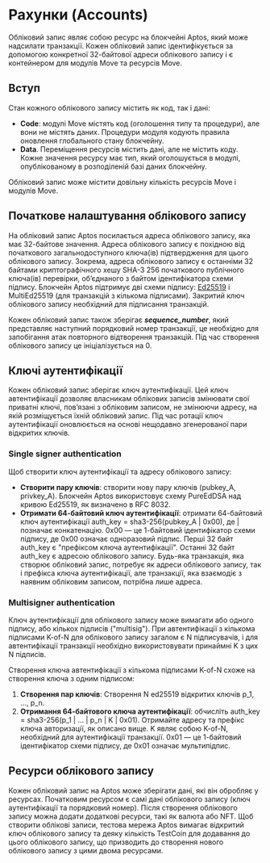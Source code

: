 # Рахунки (Accounts)

Обліковий запис являє собою ресурс на блокчейні Aptos, який може надсилати транзакції. Кожен обліковий запис ідентифікується за допомогою конкретної 32-байтової адреси облікового запису і є контейнером для модулів Move та ресурсів Move.

## Вступ

Стан кожного облікового запису містить як код, так і дані:
+ **Code**: модулі Move містять код (оголошення типу та процедури), але вони не містять даних. Процедури модуля кодують правила оновлення глобального стану блокчейну.
+ **Data**. Переміщення ресурсів містить дані, але не містить коду. Кожне значення ресурсу має тип, який оголошується в модулі, опублікованому в розподіленій базі даних блокчейну.

Обліковий запис може містити довільну кількість ресурсів Move і модулів Move.

## Початкове налаштування облікового запису

На обліковий запис Aptos посилається адреса облікового запису, яка має 32-байтове значення. 
Адреса облікового запису є похідною від початкового загальнодоступного ключа(ів) підтвердження для цього облікового запису. 
Зокрема, адреса облікового запису є останніми 32 байтами криптографічного хешу SHA-3 256 початкового публічного ключа(ів) перевірки, 
об’єднаного з байтом ідентифікатора схеми підпису. 
Блокчейн Aptos підтримує дві схеми підпису: [Ed25519](https://aptos.dev/reference/glossary#ed25519) і MultiEd25519 (для транзакцій з кількома підписами). 
Закритий ключ облікового запису необхідний для підписання транзакцій.

Кожен обліковий запис також зберігає ***sequence_number***, який представляє наступний порядковий номер транзакції, це необхідно для запобігання атак повторного відтворення транзакцій. 
Під час створення облікового запису це ініціалізується на 0.

## Ключі аутентифікації

Кожен обліковий запис зберігає ключ аутентифікації. 
Цей ключ автентифікації дозволяє власникам облікових записів змінювати свої приватні ключі, пов’язані з обліковим записом, не змінюючи адресу, на якій розміщується їхній обліковий запис. 
Під час ротації ключ аутентифікації оновлюється на основі нещодавно згенерованої пари відкритих ключів.

### Single signer authentication

Щоб створити ключ аутентифікації та адресу облікового запису:
+ **Створити пару ключів**: створити нову пару ключів (pubkey_A, privkey_A). Блокчейн Aptos використовує схему PureEdDSA над кривою Ed25519, як визначено в RFC 8032.
+ **Отримати 64-байтовий ключ аутентифікації**: отримати 64-байтовий ключ аутентифікації auth_key = sha3-256(pubkey_A | 0x00), де | позначає конкатенацію. 0x00 — це 1-байтовий ідентифікатор схеми підпису, де 0x00 означає одноразовий підпис. Перші 32 байт auth_key є "префіксом ключа аутентифікації". Останні 32 байт auth_key є адресою облікового запису. Будь-яка транзакція, яка створює обліковий запис, потребує як адреси облікового запису, так і префікса ключа аутентифікації, але транзакції, яка взаємодіє з наявним обліковим записом, потрібна лише адреса.

### Multisigner authentication

Ключ аутентифікації для облікового запису може вимагати або одного підпису, або кількох підписів ("multisig"). При автентифікації з кількома підписами K-of-N для облікового запису загалом є N підписувачів, і для автентифікації транзакції необхідно використовувати принаймні K з цих N підписів.

Створення ключа автентифікації з кількома підписами K-of-N схоже на створення ключа з одним підписом:
1. **Створення пар ключів**: Створення N ed25519 відкритих ключів p_1, ..., p_n.
2. **Отримання 64-байтового ключа аутентифікації**: обчисліть auth_key = sha3-256(p_1 | … | p_n | K | 0x01). Отримайте адресу та префікс ключа авторизації, як описано вище. K являє собою K-of-N, необхідний для аутентифікації транзакції. 0x01 — це 1-байтовий ідентифікатор схеми підпису, де 0x01 означає мультипідпис.

## Ресурси облікового запису

Кожен обліковий запис на Aptos може зберігати дані, які він обробляє у ресурсах. Початковим ресурсом є самі дані облікового запису (ключ аутентифікації та порядковий номер). Після створення облікового запису можна додати додаткові ресурси, такі як валюта або NFT. Щоб створити облікові записи, тестова мережа Aptos вимагає відкритий ключ облікового запису та деяку кількість TestCoin для додавання до цього облікового запису, що призводить до створення нового облікового запису з цими двома ресурсами.